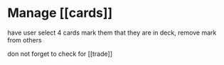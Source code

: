 # Manage [[cards]]

have user select 4 cards
mark them that they are in deck, remove mark from others

don not forget to check for [[trade]]


